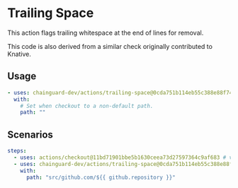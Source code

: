 # Trailing Space

This action flags trailing whitespace at the end of lines for removal.

This code is also derived from a similar check originally contributed to
Knative.

## Usage

```yaml
- uses: chainguard-dev/actions/trailing-space@0cda751b114eb55c388e88f7479292668165602a # v1.0.2
  with:
    # Set when checkout to a non-default path.
    path: ""
```

## Scenarios

```yaml
steps:
  - uses: actions/checkout@11bd71901bbe5b1630ceea73d27597364c9af683 # v4.2.2
  - uses: chainguard-dev/actions/trailing-space@0cda751b114eb55c388e88f7479292668165602a # v1.0.2
    with:
      path: "src/github.com/${{ github.repository }}"
```
